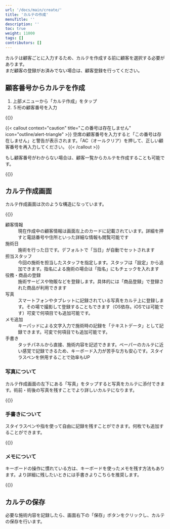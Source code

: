 ```yaml
---
url: '/docs/main/create/'
title: 'カルテの作成'
menuTitle: ''
description: ''
toc: true
weight: 11000
tags: []
contributors: []
---
```


カルテは顧客ごとに入力するため、カルテを作成する前に顧客を選択する必要があります。  
まだ顧客の登録がお済みでない場合は、顧客登録を行ってください。

## 顧客番号からカルテを作成

1. 上部メニューから「カルテ作成」をタップ
2. ５桁の顧客番号を入力

{{<iTablet filename="img/inputDigit" msg="顧客の作成画面">}}

{{< callout context="caution" title="この番号は存在しません" icon="outline/alert-triangle" >}}
空席の顧客番号を入力すると「この番号は存在しません」と警告が表示されます。「AC（オールクリア）を押して、正しい顧客番号を再入力してください。
{{< /callout >}}

もし顧客番号がわからない場合は、顧客一覧からカルテを作成することも可能です。

{{<iTablet filename="img/karte2" msg="顧客の作成画面">}}

## カルテ作成画面

カルテ作成画面は次のような構造になっています。

{{<iTablet filename="img/makeKarte" msg="顧客の作成画面">}}

<dl class="basic">
<dt>顧客情報</dt>
<dd>現在作成中の顧客情報は画面左上のカードに記載されています。詳細を押すと電話番号や住所といった詳細な情報も閲覧可能です</dd>
<dt>施術日</dt>
<dd>施術を行った日です。デフォルトで「当日」が自動でセットされます</dd>
<dt>担当スタッフ</dt>
<dd>今回の施術を担当したスタッフを指定します。スタッフは「設定」から追加できます。指名による施術の場合は「指名」にもチェックを入れます</dd>
<dt>役務・商品の登録</dt>
<dd>施術サービスや物販などを登録します。具体的には「商品登録」で登録された商品が利用できます</dd>
<dt>写真</dt>
<dd>スマートフォンやタブレットに記録されている写真をカルテ上に登録します。その場で撮影して登録することもできます（OS依存。iOSでは可能です）可変で何項目でも追加可能です。</dd>
<dt>メモ追加</dt>
<dd>キーパッドによる文字入力で施術時の記録を「テキストデータ」として記録できます。可変で何項目でも追加可能です。</dd>
<dt>手書き</dt>
<dd>タッチパネルから直接、施術内容を記述できます。ペーパーのカルテに近い感覚で記録できるため、キーボード入力が苦手な方も安心です。スタイラスペンを併用することで効率もUP</dd>
</dl>

### 写真について

カルテ作成画面の左下にある「写真」をタップすると写真をカルテに添付できます。術前・術後の写真を残すことでより詳しいカルテになります。

{{<iTablet filename="img/photos" msg="顧客の作成画面">}}

### 手書きについて

スタイラスペンや指を使って自由に記録を残すことができます。何枚でも追加することができます。

{{<iTablet filename="img/freehand" msg="顧客の作成画面">}}

### メモについて

キーボードの操作に慣れている方は、キーボードを使ったメモを残す方法もあります。より詳細に残したいときには手書きよりこちらを推奨します。

{{<iTablet filename="img/memo" msg="顧客の作成画面">}}

## カルテの保存

必要な施術内容を記録したら、画面右下の「保存」ボタンをクリックし、カルテの保存を行います。
